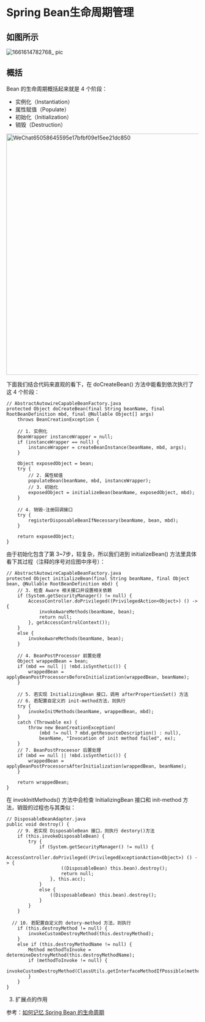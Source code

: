 # Spring Bean生命周期管理

## 如图所示
![1661614782768_ pic](https://user-images.githubusercontent.com/69717405/109822815-48893680-7c72-11eb-8b44-b9efc37c3f32.jpg)


## 概括
Bean 的生命周期概括起来就是 4 个阶段：

* 实例化（Instantiation）
* 属性赋值（Populate）
* 初始化（Initialization）
* 销毁（Destruction）

<img width="631" alt="WeChat65058645595e17bfbf09e15ee21dc850" src="https://user-images.githubusercontent.com/69717405/109824282-a4a08a80-7c73-11eb-9f96-84e81c1ac3f8.png">

下面我们结合代码来直观的看下，在 doCreateBean() 方法中能看到依次执行了这 4 个阶段：

    // AbstractAutowireCapableBeanFactory.java
    protected Object doCreateBean(final String beanName, final RootBeanDefinition mbd, final @Nullable Object[] args)
        throws BeanCreationException {

        // 1. 实例化
        BeanWrapper instanceWrapper = null;
        if (instanceWrapper == null) {
            instanceWrapper = createBeanInstance(beanName, mbd, args);
        }

        Object exposedObject = bean;
        try {
            // 2. 属性赋值
            populateBean(beanName, mbd, instanceWrapper);
            // 3. 初始化
            exposedObject = initializeBean(beanName, exposedObject, mbd);
        }

        // 4. 销毁-注册回调接口
        try {
            registerDisposableBeanIfNecessary(beanName, bean, mbd);
        }

        return exposedObject;
    }

由于初始化包含了第 3~7步，较复杂，所以我们进到 initializeBean() 方法里具体看下其过程（注释的序号对应图中序号）：

    // AbstractAutowireCapableBeanFactory.java
    protected Object initializeBean(final String beanName, final Object bean, @Nullable RootBeanDefinition mbd) {
        // 3. 检查 Aware 相关接口并设置相关依赖
        if (System.getSecurityManager() != null) {
            AccessController.doPrivileged((PrivilegedAction<Object>) () -> {
                invokeAwareMethods(beanName, bean);
                return null;
            }, getAccessControlContext());
        }
        else {
            invokeAwareMethods(beanName, bean);
        }

        // 4. BeanPostProcessor 前置处理
        Object wrappedBean = bean;
        if (mbd == null || !mbd.isSynthetic()) {
            wrappedBean = applyBeanPostProcessorsBeforeInitialization(wrappedBean, beanName);
        }

        // 5. 若实现 InitializingBean 接口，调用 afterPropertiesSet() 方法
        // 6. 若配置自定义的 init-method方法，则执行
        try {
            invokeInitMethods(beanName, wrappedBean, mbd);
        }
        catch (Throwable ex) {
            throw new BeanCreationException(
                (mbd != null ? mbd.getResourceDescription() : null),
                beanName, "Invocation of init method failed", ex);
        }
        // 7. BeanPostProceesor 后置处理
        if (mbd == null || !mbd.isSynthetic()) {
            wrappedBean = applyBeanPostProcessorsAfterInitialization(wrappedBean, beanName);
        }

        return wrappedBean;
    }

在 invokInitMethods() 方法中会检查 InitializingBean 接口和 init-method 方法，销毁的过程也与其类似：

    // DisposableBeanAdapter.java
    public void destroy() {
        // 9. 若实现 DisposableBean 接口，则执行 destory()方法
        if (this.invokeDisposableBean) {
            try {
                if (System.getSecurityManager() != null) {
                    AccessController.doPrivileged((PrivilegedExceptionAction<Object>) () -> {
                        ((DisposableBean) this.bean).destroy();
                        return null;
                    }, this.acc);
                }
                else {
                    ((DisposableBean) this.bean).destroy();
                }
            }
        }

      // 10. 若配置自定义的 detory-method 方法，则执行
        if (this.destroyMethod != null) {
            invokeCustomDestroyMethod(this.destroyMethod);
        }
        else if (this.destroyMethodName != null) {
            Method methodToInvoke = determineDestroyMethod(this.destroyMethodName);
            if (methodToInvoke != null) {
                invokeCustomDestroyMethod(ClassUtils.getInterfaceMethodIfPossible(methodToInvoke));
            }
        }
    }


3. 扩展点的作用

参考：[如何记忆 Spring Bean 的生命周期](https://juejin.cn/post/6844904065457979405)
